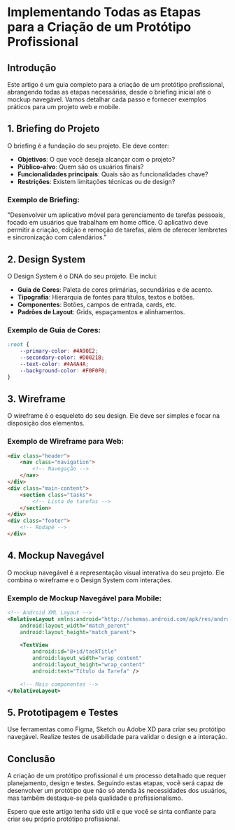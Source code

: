# **Implementando Todas as Etapas para a Criação de um Protótipo Profissional**

## **Introdução**
Este artigo é um guia completo para a criação de um protótipo profissional, abrangendo todas as etapas necessárias, desde o briefing inicial até o mockup navegável. Vamos detalhar cada passo e fornecer exemplos práticos para um projeto web e mobile.

## **1. Briefing do Projeto**
O briefing é a fundação do seu projeto. Ele deve conter:
- **Objetivos**: O que você deseja alcançar com o projeto?
- **Público-alvo**: Quem são os usuários finais?
- **Funcionalidades principais**: Quais são as funcionalidades chave?
- **Restrições**: Existem limitações técnicas ou de design?

### **Exemplo de Briefing:**
"Desenvolver um aplicativo móvel para gerenciamento de tarefas pessoais, focado em usuários que trabalham em home office. O aplicativo deve permitir a criação, edição e remoção de tarefas, além de oferecer lembretes e sincronização com calendários."

## **2. Design System**
O Design System é o DNA do seu projeto. Ele inclui:
- **Guia de Cores**: Paleta de cores primárias, secundárias e de acento.
- **Tipografia**: Hierarquia de fontes para títulos, textos e botões.
- **Componentes**: Botões, campos de entrada, cards, etc.
- **Padrões de Layout**: Grids, espaçamentos e alinhamentos.

### **Exemplo de Guia de Cores:**
```css
:root {
    --primary-color: #4A90E2;
    --secondary-color: #D0021B;
    --text-color: #4A4A4A;
    --background-color: #F0F0F0;
}
```

## **3. Wireframe**
O wireframe é o esqueleto do seu design. Ele deve ser simples e focar na disposição dos elementos.

### **Exemplo de Wireframe para Web:**
```html
<div class="header">
    <nav class="navigation">
        <!-- Navegação -->
    </nav>
</div>
<div class="main-content">
    <section class="tasks">
        <!-- Lista de tarefas -->
    </section>
</div>
<div class="footer">
    <!-- Rodapé -->
</div>
```

## **4. Mockup Navegável**
O mockup navegável é a representação visual interativa do seu projeto. Ele combina o wireframe e o Design System com interações.

### **Exemplo de Mockup Navegável para Mobile:**
```xml
<!-- Android XML Layout -->
<RelativeLayout xmlns:android="http://schemas.android.com/apk/res/android"
    android:layout_width="match_parent"
    android:layout_height="match_parent">
    
    <TextView
        android:id="@+id/taskTitle"
        android:layout_width="wrap_content"
        android:layout_height="wrap_content"
        android:text="Título da Tarefa" />
        
    <!-- Mais componentes -->
</RelativeLayout>
```

## **5. Prototipagem e Testes**
Use ferramentas como Figma, Sketch ou Adobe XD para criar seu protótipo navegável. Realize testes de usabilidade para validar o design e a interação.

## **Conclusão**
A criação de um protótipo profissional é um processo detalhado que requer planejamento, design e testes. Seguindo estas etapas, você será capaz de desenvolver um protótipo que não só atenda às necessidades dos usuários, mas também destaque-se pela qualidade e profissionalismo.

Espero que este artigo tenha sido útil e que você se sinta confiante para criar seu próprio protótipo profissional.
